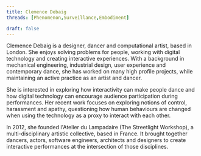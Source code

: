 ```yaml
---
title: Clemence Debaig
threads: [Phenomenon,Surveillance,Embodiment]

draft: false
---
```


Clemence Debaig is a designer, dancer and computational artist, based in London. She enjoys solving problems for people, working with digital technology and creating interactive experiences. With a background in mechanical engineering, industrial design, user experience and contemporary dance, she has worked on many high profile projects, while maintaining an active practice as an artist and dancer.

She is interested in exploring how interactivity can make people dance and how digital technology can encourage audience participation during performances. Her recent work focuses on exploring notions of control, harassment and apathy, questioning how human behaviours are changed when using the technology as a proxy to interact with each other.

In 2012, she founded l'Atelier du Lampadaire (The Streetlight Workshop), a multi-disciplinary artistic collective, based in France. It brought together dancers, actors, software engineers, architects and designers to create interactive performances at the intersection of those disciplines.
